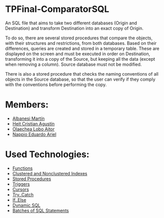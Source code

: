 # TPFinal-ComparatorSQL
An SQL file that aims to take two different databases (Origin and Destination) and transform Destination into an exact copy of Origin.

To do so, there are several stored procedures that compare the objects, with their structures and restrictions, from both databases. Based on their differences, queries are created and stored in a temporary table. These are displayed on the screen and must be executed in order on Destination, transforming it into a copy of the Source, but keeping all the data (except when removing a column). 
Source database must not be modified.

There is also a stored procedure that checks the naming conventions of all objects in the Source database, so that the user can verify if they comply with the conventions before performing the copy.

# Members:
* [Albanesi Martín](https://github.com/MartinAlbanesi)
* [Heit Cristian Agustín](https://github.com/devheitt)
* [Olaechea Lobo Aitor](https://github.com/aitorLob0)
* [Nappio Eduardo Ariel ](https://github.com/ArielNappio)

# Used Technologies:
* [Functions](https://www.w3schools.com/sql/sql_ref_sqlserver.asp)
* [Clustered and Nonclustered Indexes](https://learn.microsoft.com/en-us/sql/relational-databases/indexes/clustered-and-nonclustered-indexes-described?view=sql-server-ver16)
* [Stored Procedures](https://learn.microsoft.com/en-us/sql/relational-databases/stored-procedures/create-a-stored-procedure?view=sql-server-ver16)
* [Triggers](https://learn.microsoft.com/en-us/sql/t-sql/statements/create-trigger-transact-sql?view=sql-server-ver16)
* [Cursors](https://learn.microsoft.com/en-us/sql/t-sql/language-elements/declare-cursor-transact-sql?view=sql-server-ver16)
* [Try..Catch](https://learn.microsoft.com/en-us/sql/t-sql/language-elements/try-catch-transact-sql?view=sql-server-ver16)
* [If..Else](https://learn.microsoft.com/en-us/sql/t-sql/language-elements/if-else-transact-sql?view=sql-server-ver16)
* [Dynamic SQL](https://www.sqlshack.com/dynamic-sql-in-sql-server/)
* [Batches of SQL Statements](https://learn.microsoft.com/en-us/sql/odbc/reference/develop-app/batches-of-sql-statements?view=sql-server-ver16)
